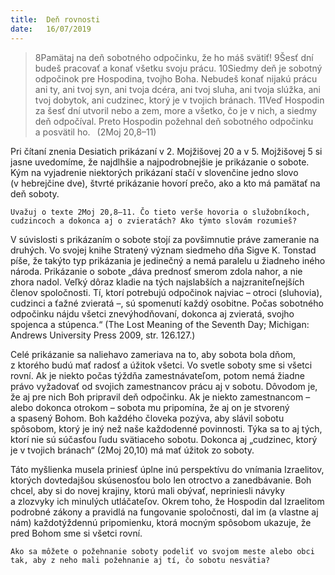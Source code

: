 ```yaml
---
title:  Deň rovnosti
date:   16/07/2019
---
```


> <p></p>
> 8Pamätaj na deň sobotného odpočinku, že ho máš svätiť! 9Šesť dní budeš pracovať a konať všetku svoju prácu. 10Siedmy deň je sobotný odpočinok pre Hospodina, tvojho Boha. Nebudeš konať nijakú prácu ani ty, ani tvoj syn, ani tvoja dcéra, ani tvoj sluha, ani tvoja slúžka, ani tvoj dobytok, ani cudzinec, ktorý je v tvojich bránach. 11Veď Hospodin za šesť dní utvoril nebo a zem, more a všetko, čo je v nich, a siedmy deň odpočíval. Preto Hospodin požehnal deň sobotného odpočinku a posvätil ho.  (2Moj 20,8–11)

Pri čítaní znenia Desiatich prikázaní v 2. Mojžišovej 20 a v 5. Mojžišovej 5 si jasne uvedomíme, že najdlhšie a najpodrobnejšie je prikázanie o sobote. Kým na vyjadrenie niektorých prikázaní stačí v slovenčine jedno slovo (v hebrejčine dve), štvrté prikázanie hovorí prečo, ako a kto má pamätať na deň soboty.

`Uvažuj o texte 2Moj 20,8–11. Čo tieto verše hovoria o služobníkoch, cudzincoch a dokonca aj o zvieratách? Ako týmto slovám rozumieš?`

V súvislosti s prikázaním o sobote stojí za povšimnutie práve zameranie na druhých. Vo svojej knihe Stratený význam siedmeho dňa Sigve K. Tonstad píše, že takýto typ prikázania je jedinečný a nemá paralelu u žiadneho iného národa. Prikázanie o sobote „dáva prednosť smerom zdola nahor, a nie zhora nadol. Veľký dôraz kladie na tých najslabších a najzraniteľnejších členov spoločnosti. Tí, ktorí potrebujú odpočinok najviac – otroci (sluhovia), cudzinci a ťažné zvieratá –, sú spomenutí každý osobitne. Počas sobotného odpočinku nájdu všetci znevýhodňovaní, dokonca aj zvieratá, svojho spojenca a stúpenca.“ (The Lost Meaning of the Seventh Day; Michigan: Andrews University Press 2009, str. 126.127.)

Celé prikázanie sa naliehavo zameriava na to, aby sobota bola dňom, z ktorého budú mať radosť a úžitok všetci. Vo svetle soboty sme si všetci rovní. Ak je niekto počas týždňa zamestnávateľom, potom nemá žiadne právo vyžadovať od svojich zamestnancov prácu aj v sobotu. Dôvodom je, že aj pre nich Boh pripravil deň odpočinku. Ak je niekto zamestnancom – alebo dokonca otrokom – sobota mu pripomína, že aj on je stvorený a spasený Bohom. Boh každého človeka pozýva, aby slávil sobotu spôsobom, ktorý je iný než naše každodenné povinnosti. Týka sa to aj tých, ktorí nie sú súčasťou ľudu svätiaceho sobotu. Dokonca aj „cudzinec, ktorý je v tvojich bránach“ (2Moj 20,10) má mať úžitok zo soboty.

Táto myšlienka musela priniesť úplne inú perspektívu do vnímania Izraelitov, ktorých dovtedajšou skúsenosťou bolo len otroctvo a zanedbávanie. Boh chcel, aby si do novej krajiny, ktorú mali obývať, nepriniesli návyky a zlozvyky ich minulých utláčateľov. Okrem toho, že Hospodin dal Izraelitom podrobné zákony a pravidlá na fungovanie spoločnosti, dal im (a vlastne aj nám) každotýždennú pripomienku, ktorá mocným spôsobom ukazuje, že pred Bohom sme si všetci rovní.

`Ako sa môžete o požehnanie soboty podeliť vo svojom meste alebo obci tak, aby z neho mali požehnanie aj tí, čo sobotu nesvätia?`
